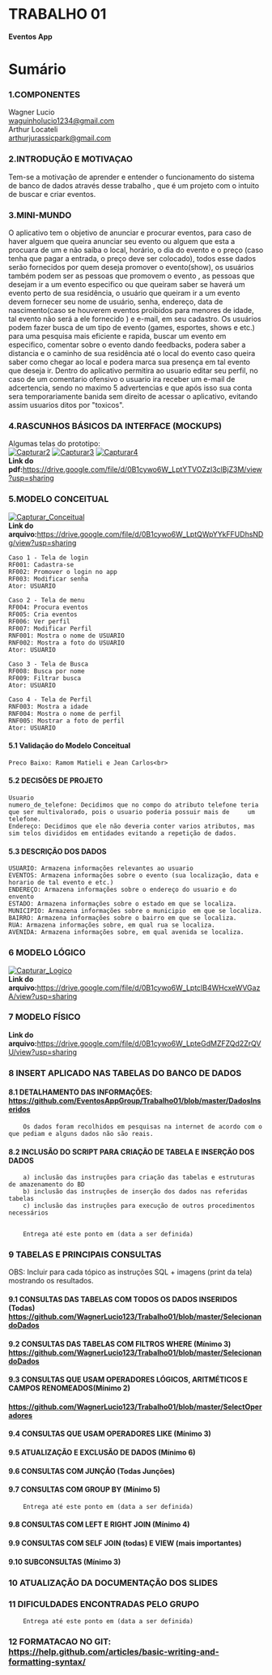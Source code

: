 # TRABALHO 01
<b>Eventos App</b><br>

# Sumário

### 1.COMPONENTES<br>
Wagner Lucio <br> waguinholucio1234@gmail.com<br>
Arthur Locateli<br> arthurjurassicpark@gmail.com<br>

### 2.INTRODUÇÃO E MOTIVAÇAO<br>
Tem-se a motivação de aprender e entender o funcionamento do sistema de banco de dados através desse trabalho , que é um projeto com o intuito de buscar e criar eventos. <br>

### 3.MINI-MUNDO<br>
O aplicativo tem o objetivo de anunciar e procurar eventos, para caso de haver alguem que queira anunciar seu evento ou alguem que esta a procuara de um e não saiba o local, horário, o dia do evento e o preço (caso tenha que pagar a entrada, o preço deve ser colocado), todos esse dados serão fornecidos por quem deseja promover o evento(show), os usuários também podem ser as pessoas que promovem o evento , as pessoas que desejam ir a um evento especifico ou que queiram saber se haverá um evento perto de sua residência, o usuário que queiram ir a um evento devem fornecer seu nome de usuário, senha, endereço, data de nascimento(caso se houverem eventos proibidos para menores de idade, tal evento não será a ele fornecido ) e e-mail, em seu cadastro. Os usuários podem fazer busca de um tipo de evento (games, esportes, shows e etc.) para uma pesquisa mais eficiente e rapida, buscar um evento em especifico, comentar sobre o evento dando feedbacks, podera saber a distancia e o caminho de sua residência até o local do evento caso queira saber como chegar ao local e podera marca sua presença em tal evento que deseja ir. Dentro do aplicativo permitira ao usuario editar seu perfil, no caso de um comentario ofensivo o usuario ira receber um e-mail de adcertencia, sendo no maximo 5 advertencias e que após isso sua conta sera temporariamente banida sem direito de acessar o aplicativo, evitando assim usuarios ditos por "toxicos".<br>

### 4.RASCUNHOS BÁSICOS DA INTERFACE (MOCKUPS)<br>
Algumas telas do prototipo: <br>
<a href="https://imgbb.com/"><img src="https://image.ibb.co/jKDtOa/Capturar2.jpg" alt="Capturar2" border="0"></a>
<a href="https://ibb.co/ijrBbv"><img src="https://image.ibb.co/e8oDpF/Capturar3.jpg" alt="Capturar3" border="0"></a>
<a href="https://imgbb.com/"><img src="https://image.ibb.co/joWoOa/Capturar4.jpg" alt="Capturar4" border="0"></a><br>
<b>Link do pdf:</b>https://drive.google.com/file/d/0B1cywo6W_LptYTVOZzI3clBjZ3M/view?usp=sharing<br>


### 5.MODELO CONCEITUAL<br>
<a href="https://ibb.co/bYHsGv"><img src="https://preview.ibb.co/kRgKwv/Capturar_Conceitual.jpg" alt="Capturar_Conceitual" border="0"></a><br>
<b>Link do arquivo:</b>https://drive.google.com/file/d/0B1cywo6W_LptQWpYYkFFUDhsNDg/view?usp=sharing<br>
    
    Caso 1 - Tela de login
    RF001: Cadastra-se
    RF002: Promover o login no app
    RF003: Modificar senha
    Ator: USUARIO
    
    Caso 2 - Tela de menu
    RF004: Procura eventos
    RF005: Cria eventos
    RF006: Ver perfil
    RF007: Modificar Perfil
    RNF001: Mostra o nome de USUARIO
    RNF002: Mostra a foto do USUARIO
    Ator: USUARIO
    
    Caso 3 - Tela de Busca
    RF008: Busca por nome
    RF009: Filtrar busca
    Ator: USUARIO
    
    Caso 4 - Tela de Perfil
    RNF003: Mostra a idade
    RNF004: Mostra o nome de perfil
    RNF005: Mostrar a foto de perfil
    Ator: USUARIO

#### 5.1 Validação do Modelo Conceitual
    Preco Baixo: Ramom Matieli e Jean Carlos<br>

#### 5.2 DECISÕES DE PROJETO

    Usuario
    numero_de_telefone: Decidimos que no compo do atributo telefone teria que ser multivalorado, pois o usuario poderia possuir mais de     um telefone.
    Endereço: Decidimos que ele não deveria conter varios atributos, mas sim telos divididos em entidades evitando a repetição de dados.
    
#### 5.3 DESCRIÇÃO DOS DADOS
    USUARIO: Armazena informações relevantes ao usuario
    EVENTOS: Armazena informações sobre o evento (sua localização, data e horario de tal evento e etc.)
    ENDEREÇO: Armazena informações sobre o endereço do usuario e do envento 
    ESTADO: Armazena informações sobre o estado em que se localiza.
    MUNICIPIO: Armazena informações sobre o municipio  em que se localiza.
    BAIRRO: Armazena informações sobre o bairro em que se localiza.
    RUA: Armazena informações sobre, em qual rua se localiza.
    AVENIDA: Armazena informações sobre, em qual avenida se localiza.
    
### 6	MODELO LÓGICO<br>
<a href="https://ibb.co/bXCW9F"><img src="https://preview.ibb.co/bHnbbv/Capturar_Logico.jpg" alt="Capturar_Logico" border="0"></a><br>
<b>Link do arquivo:</b>https://drive.google.com/file/d/0B1cywo6W_LptclB4WHcxeWVGazA/view?usp=sharing<br>

### 7	MODELO FÍSICO<br>
<b>Link do arquivo:</b>https://drive.google.com/file/d/0B1cywo6W_LpteGdMZFZQd2ZrQVU/view?usp=sharing<br>

### 8	INSERT APLICADO NAS TABELAS DO BANCO DE DADOS<br>
#### 8.1 DETALHAMENTO DAS INFORMAÇÕES: https://github.com/EventosAppGroup/Trabalho01/blob/master/DadosInseridos
        Os dados foram recolhidos em pesquisas na internet de acordo com o que pediam e alguns dados não são reais.
        
        
        
#### 8.2 INCLUSÃO DO SCRIPT PARA CRIAÇÃO DE TABELA E INSERÇÃO DOS DADOS
        a) inclusão das instruções para criação das tabelas e estruturas de amazenamento do BD
        b) inclusão das instruções de inserção dos dados nas referidas tabelas
        c) inclusão das instruções para execução de outros procedimentos necessários


        Entrega até este ponto em (data a ser definida)
        
### 9	TABELAS E PRINCIPAIS CONSULTAS<br>
OBS: Incluir para cada tópico as instruções SQL + imagens (print da tela) mostrando os resultados.<br>
#### 9.1	CONSULTAS DAS TABELAS COM TODOS OS DADOS INSERIDOS (Todas) https://github.com/WagnerLucio123/Trabalho01/blob/master/SelecionandoDados<br>


#### 9.2	CONSULTAS DAS TABELAS COM FILTROS WHERE (Mínimo 3) https://github.com/WagnerLucio123/Trabalho01/blob/master/SelecionandoDados<br>

#### 9.3 CONSULTAS QUE USAM OPERADORES LÓGICOS, ARITMÉTICOS E CAMPOS RENOMEADOS(Mínimo 2)
#### https://github.com/WagnerLucio123/Trabalho01/blob/master/SelectOperadores<br>

#### 9.4	CONSULTAS QUE USAM OPERADORES LIKE (Mínimo 3)  <br>
#### 9.5	ATUALIZAÇÃO E EXCLUSÃO DE DADOS (Mínimo 6)<br>
#### 9.6	CONSULTAS COM JUNÇÃO (Todas Junções)<br>
#### 9.7	CONSULTAS COM GROUP BY (Mínimo 5)<br>
        Entrega até este ponto em (data a ser definida)
        
#### 9.8	CONSULTAS COM LEFT E RIGHT JOIN (Mínimo 4) <br>
#### 9.9	CONSULTAS COM SELF JOIN (todas) E VIEW (mais importantes) <br>
#### 9.10	SUBCONSULTAS (Mínimo 3) <br>
### 10	ATUALIZAÇÃO DA DOCUMENTAÇÃO DOS SLIDES<br>
### 11	DIFICULDADES ENCONTRADAS PELO GRUPO<br>

        Entrega até este ponto em (data a ser definida)
        
### 12  FORMATACAO NO GIT: https://help.github.com/articles/basic-writing-and-formatting-syntax/

